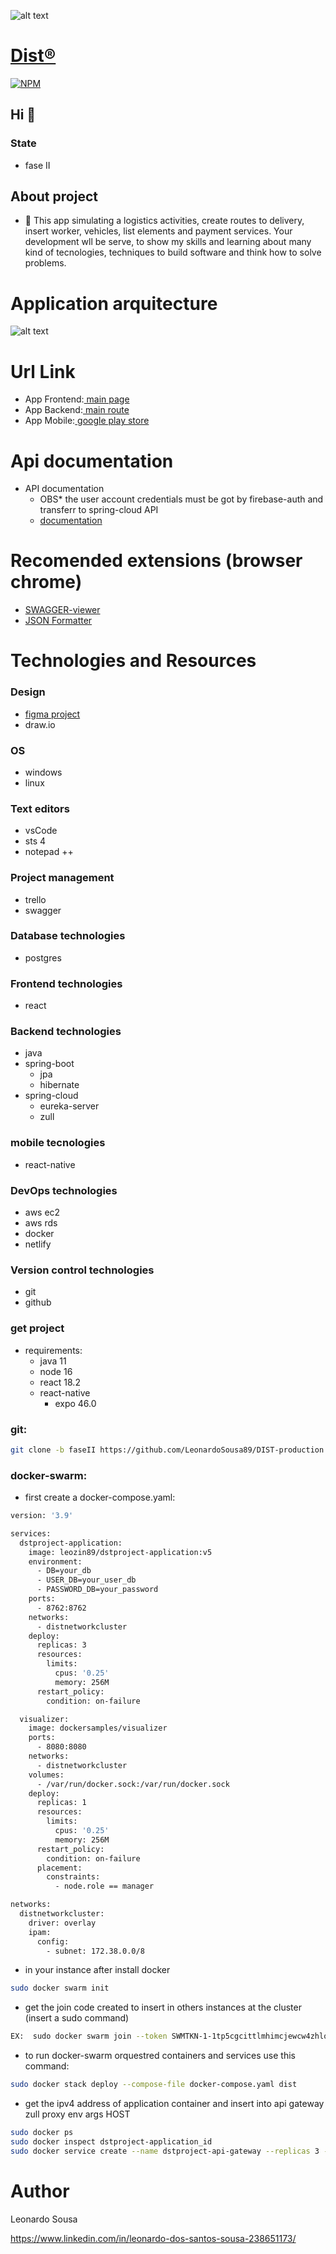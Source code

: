 
![alt text](/assets/DIST.png)
[<h1>Dist&reg;</h1>]()


[![NPM](https://img.shields.io/npm/l/react)](https://github.com/LeonardoSousa89/DIST-project_development/blob/main/LICENSE.LICENSE) 

## Hi 👋
### State
- fase II

## About project
- 🔭 This app simulating a logistics activities, create routes to delivery, insert worker, vehicles,
list elements and payment services.
Your development wll be serve, to show my skills and learning about
many kind of tecnologies, techniques to build software and think how to solve problems.


# Application arquitecture
![alt text](/assets/arquitecture.png)

# Url Link
- App Frontend:[<a href="https://dist-project.netlify.app/signup"> main page</a>]()
- App Backend:[<a href="http://DIST-1812480901.us-east-1.elb.amazonaws.com:8765/dstproject-application/dist/worker/administration"> main route</a>]()
- App Mobile:[<a href="https://play.google.com/store/games?hl=pt_BR&gl=US&pli=1"> google play store</a>]()

# Api documentation

- API documentation
	- OBS* the user account credentials must be got by firebase-auth and transferr to spring-cloud API
	- [<a href="https://app.swaggerhub.com/apis-docs/Leo.Team89/DIST/2.0#/">documentation</a>]()

# Recomended extensions (browser chrome)

- [<a href="https://chrome.google.com/webstore/detail/swagger-viewer/nfmkaonpdmaglhjjlggfhlndofdldfag">SWAGGER-viewer</a>]()
- [<a href="https://chrome.google.com/webstore/detail/json-formatter/bcjindcccaagfpapjjmafapmmgkkhgoa">JSON Formatter</a>]()

# Technologies and Resources

### Design
- [<a href="https://www.figma.com/file/VHlRlB0IctNxuOElcFC0As/DIST-project?node-id=0%3A1">figma project</a>]()
- draw.io

### OS
- windows
- linux

### Text editors
- vsCode
- sts 4
- notepad ++

### Project management
- trello
- swagger

### Database technologies
- postgres

### Frontend technologies
- react

### Backend technologies
- java
- spring-boot
	- jpa
	- hibernate
- spring-cloud
	- eureka-server
	- zull
	
### mobile tecnologies
- react-native

### DevOps technologies
- aws ec2
- aws rds
- docker
- netlify

### Version control technologies
- git
- github

### get project
- requirements: 
  - java 11
  - node 16
  - react 18.2
  - react-native
    - expo 46.0

### git:

```bash
git clone -b faseII https://github.com/LeonardoSousa89/DIST-production.git

```

### docker-swarm:

- first create a docker-compose.yaml:

```bash
version: '3.9'

services:
  dstproject-application:
    image: leozin89/dstproject-application:v5
    environment:
      - DB=your_db
      - USER_DB=your_user_db
      - PASSWORD_DB=your_password
    ports:
      - 8762:8762
    networks:
      - distnetworkcluster
    deploy:
      replicas: 3
      resources:
        limits:
          cpus: '0.25'
          memory: 256M
      restart_policy:
        condition: on-failure

  visualizer:
    image: dockersamples/visualizer
    ports:
      - 8080:8080
    networks:
      - distnetworkcluster
    volumes:
      - /var/run/docker.sock:/var/run/docker.sock
    deploy:
      replicas: 1
      resources:
        limits:
          cpus: '0.25'
          memory: 256M
      restart_policy:
        condition: on-failure
      placement:
        constraints:
          - node.role == manager

networks:
  distnetworkcluster:
    driver: overlay
    ipam:
      config:
        - subnet: 172.38.0.0/8
```

- in your instance after install docker

```bash
sudo docker swarm init 
```

- get the join code created to insert in others instances at the cluster (insert a sudo command)
```bash 
EX:  sudo docker swarm join --token SWMTKN-1-1tp5cgcittlmhimcjewcw4zhlo45cs9l36xatwpcvy9eqtnj5k-dj4ukw9w61tf0zz2qog4tu409 172.31.82.24:2377
```

- to run docker-swarm orquestred containers and services use this command:
```bash
sudo docker stack deploy --compose-file docker-compose.yaml dist
```

- get the ipv4 address of application container and insert into api gateway zull proxy env args HOST
```bash
sudo docker ps 
sudo docker inspect dstproject-application_id 
sudo docker service create --name dstproject-api-gateway --replicas 3 --network dist_distnetworkcluster -p 8765:8765 --memory 256M --cpus=0.2 -e HOST=dstproject-application-ipv4-address leozin89/dstproject-api-gateway:v6
```

# Author

Leonardo Sousa



https://www.linkedin.com/in/leonardo-dos-santos-sousa-238651173/